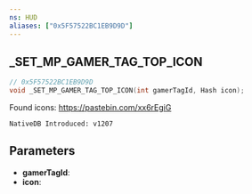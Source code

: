 ```yaml
---
ns: HUD
aliases: ["0x5F57522BC1EB9D9D"]
---
```

## _SET_MP_GAMER_TAG_TOP_ICON

```c
// 0x5F57522BC1EB9D9D
void _SET_MP_GAMER_TAG_TOP_ICON(int gamerTagId, Hash icon);
```

Found icons: https://pastebin.com/xx6rEgiG

```
NativeDB Introduced: v1207
```

## Parameters
* **gamerTagId**:
* **icon**:
